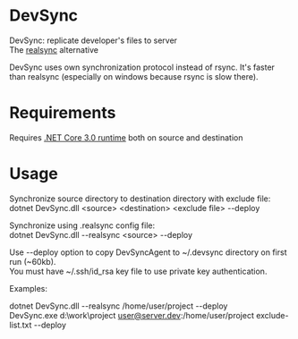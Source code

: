 # DevSync
DevSync: replicate developer's files to server  
The [realsync](https://github.com/DmitryKoterov/dklab_realsync) alternative  

DevSync uses own synchronization protocol instead of rsync. It's faster than realsync (especially on windows because rsync is slow there).

# Requirements  
Requires [.NET Core 3.0 runtime](https://dotnet.microsoft.com/download/dotnet-core/3.0) both on source and destination  

# Usage

Synchronize source directory to destination directory with exclude file:   
dotnet DevSync.dll &lt;source&gt; &lt;destination&gt; &lt;exclude file&gt; --deploy  

Synchronize using .realsync config file:  
dotnet DevSync.dll --realsync &lt;source&gt; --deploy  

Use --deploy option to copy DevSyncAgent to ~/.devsync directory on first run (~60kb).  
You must have ~/.ssh/id_rsa key file to use private key authentication.

Examples:

dotnet DevSync.dll  --realsync /home/user/project --deploy  
DevSync.exe  d:\work\project user@server.dev:/home/user/project exclude-list.txt --deploy  
